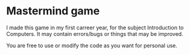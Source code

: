 # Mastermind game
I made this game in my first carreer year, for the subject Introduction to Computers. It may contain errors/bugs or things that may be improved.

You are free to use or modify the code as you want for personal use.
